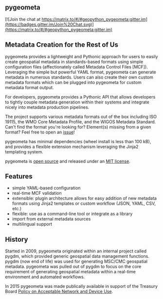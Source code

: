 ## pygeometa

[![Join the chat at https://matrix.to/#/#geopython_pygeometa:gitter.im](https://badges.gitter.im/Join%20Chat.svg)](https://matrix.to/#/#geopython_pygeometa:gitter.im)

<h2>Metadata Creation for the Rest of Us</h2>

pygeometa provides a lightweight and Pythonic approach for users to easily
create geospatial metadata in standards-based formats using simple
configuration files (affectionately called Metadata Control Files [MCF]).
Leveraging the simple but powerful YAML format, pygeometa can generate metadata
in numerous standards. Users can also create their own custom metadata formats
which can be plugged into pygeometa for custom metadata format output.

For developers, pygeometa provides a Pythonic API that allows developers to
tightly couple metadata generation within their systems and integrate nicely
into metadata production pipelines.

The project supports various metadata formats out of the box including ISO
19115, the WMO Core Metadata Profile, and the WIGOS Metadata Standard. Can't
find the format you're looking for?  Element(s) missing from a given format?
Feel free to open an [issue](https://github.com/geopython/pygeometa/issues)!

pygeometa has minimal dependencies (wheel install is less than 100 kB), and provides
a flexible extension mechanism leveraging the Jinja2 templating system.

pygeometa is [open source](https://opensource.org) and released under an
[MIT license](https://github.com/geopython/pygeometa/blob/master/LICENSE.md).

## Features
* simple YAML-based configuration
* real-time MCF validation
* extensible: plugin architecture allows for easy addition of new metadata
  formats using Jinja2 templates or custom workflow (JSON, YAML, CSV, etc.)
* flexible: use as a command-line tool or integrate as a library
* import from external metadata sources
* multilingual support

## History

Started in 2009, pygeometa originated within an internal project called pygdm,
which provided generic geospatial data management functions.  pygdm (now end
of life) was used for generating MSC/CMC geospatial metadata.  pygeometa was
pulled out of pygdm to focus on the core requirement of generating geospatial
metadata within a real-time environment and automated workflows.

In 2015 pygeometa was made publically available in support of the Treasury
Board [Policy on Acceptable Network and Device Use](https://www.tbs-sct.gc.ca/pol/doc-eng.aspx?id=27122).
